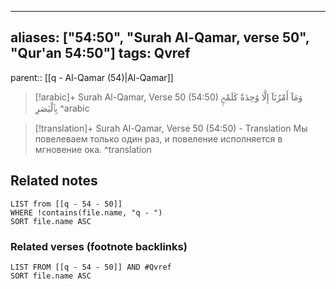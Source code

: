
---
aliases: ["54:50", "Surah Al-Qamar, verse 50", "Qur'an 54:50"]
tags: Qvref
---

parent:: [[q - Al-Qamar (54)|Al-Qamar]]

> [!arabic]+ Surah Al-Qamar, Verse 50 (54:50)
> <span class="quran-arabic">وَمَآ أَمْرُنَآ إِلَّا وَٰحِدَةٌ كَلَمْحٍۭ بِٱلْبَصَرِ</span>
^arabic

> [!translation]+ Surah Al-Qamar, Verse 50 (54:50) - Translation
> Мы повелеваем только один раз, и повеление исполняется в мгновение ока.
^translation



## Related notes
```dataview
LIST from [[q - 54 - 50]]
WHERE !contains(file.name, "q - ")
SORT file.name ASC
```

### Related verses (footnote backlinks)
```dataview
LIST FROM [[q - 54 - 50]] AND #Qvref
SORT file.name ASC
```

